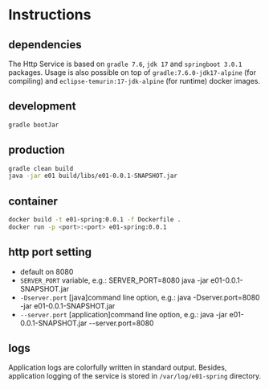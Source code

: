 # Instructions

## dependencies

The Http Service is based on ```gradle 7.6```, ```jdk 17``` and ```springboot 3.0.1``` packages. Usage is also possible on top of ```gradle:7.6.0-jdk17-alpine``` (for compiling) and ```eclipse-temurin:17-jdk-alpine``` (for runtime) docker images.

## development

```bash
gradle bootJar
```

## production

```bash
gradle clean build
java -jar e01 build/libs/e01-0.0.1-SNAPSHOT.jar
```

## container

```bash
docker build -t e01-spring:0.0.1 -f Dockerfile .
docker run -p <port>:<port> e01-spring:0.0.1
```

## http port setting

* default on 8080
* ```SERVER_PORT``` variable, e.g.: SERVER_PORT=8080 java -jar e01-0.0.1-SNAPSHOT.jar
* ```-Dserver.port``` [java]command line option, e.g.: java -Dserver.port=8080 -jar e01-0.0.1-SNAPSHOT.jar
* ```--server.port``` [application]command line option, e.g.: java -jar e01-0.0.1-SNAPSHOT.jar --server.port=8080

## logs

Application logs are colorfully written in standard output. Besides, application logging of the service is stored in ``/var/log/e01-spring`` directory.
